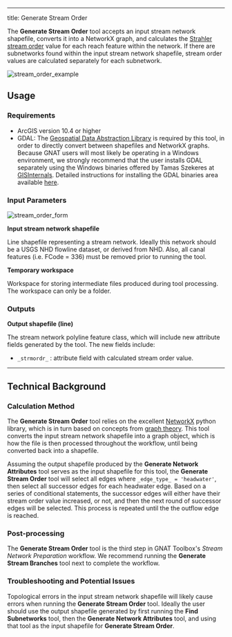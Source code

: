 ---
title: Generate Stream Order


The **Generate Stream Order** tool accepts an input stream network shapefile, converts it into a NetworkX graph,
and calculates the [Strahler stream order](https://en.wikipedia.org/wiki/Strahler_number) value for each reach feature 
within the network. If there are subnetworks found within the input stream network shapefile, stream order values are
calculated separately for each subnetwork.

![stream_order_example]({{site.baseurl}}/images/stream_order_example.png)


## Usage

### Requirements

* ArcGIS version 10.4 or higher
* GDAL: The [Geospatial Data Abstraction Library](https://www.gdal.org) is required by this tool, in order 
to directly convert between shapefiles and NetworkX graphs. Because GNAT users will most likely be operating in a 
Windows environment, we strongly recommend that the user installs GDAL separately using the Windows binaries offered by 
Tamas Szekeres at [GISInternals](http://www.gisinternals.com/). Detailed instructions for installing the GDAL binaries
area available [here](#).

### Input Parameters

![stream_order_form]({{site.baseurl}}/images/stream_order_form.PNG)

**Input stream network shapefile**

Line shapefile representing a stream network. Ideally this network should be a USGS NHD flowline
dataset, or derived from NHD. Also, all canal features (i.e. FCode = 336) must be removed prior to running the tool.

**Temporary workspace**

Workspace for storing intermediate files produced during tool processing. The workspace can only be a folder.

### Outputs

**Output shapefile (line)**

The stream network polyline feature class, which will include new attribute fields generated by the tool. The new fields
include:

* `_strmordr_` : attribute field with calculated stream order value.



_______________________________________________________________
## Technical Background

### Calculation Method

The **Generate Stream Order** tool relies on the excellent [NetworkX](https://networkx.github.io/documentation/networkx-1.11/) 
python library, which is in turn based on concepts from [graph theory](https://en.wikipedia.org/wiki/Graph_theory). 
This tool converts the input stream network shapefile into a graph object, which is how the file is then processed 
throughout the workflow, until being converted back into a shapefile.

Assuming the output shapefile produced by the **Generate Network Attributes** tool serves as the input shapefile for this
tool, the **Generate Stream Order** tool will select all edges where `_edge_type_ = 'headwater'`, then select all successor
edges for each headwater edge. Based on a series of conditional statements, the successor edges will either have their
stream order value increased, or not, and then the next round of successor edges will be selected. This process is repeated
until the the outflow edge is reached.

### Post-processing

The **Generate Stream Order** tool is the third step in GNAT Toolbox's *Stream Network Preparation* workflow. We
recommend running the **Generate Stream Branches** tool next to complete the workflow.

### Troubleshooting and Potential Issues

Topological errors in the input stream network shapefile will likely cause errors when running the **Generate Stream
Order** tool. Ideally the user should use the output shapefile generated by first running the **Find Subnetworks** tool, 
then the **Generate Network Attributes** tool, and using that tool as the input shapefile for **Generate Stream Order**.